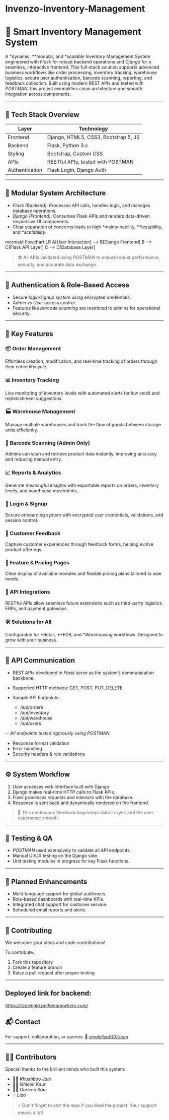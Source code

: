 # Invenzo-Inventory-Management
# 🧠 Smart Inventory Management System

A *dynamic, **modular, and **scalable* Inventory Management System engineered with *Flask* for robust backend operations and *Django* for a seamless, interactive frontend. This full-stack solution supports advanced business workflows like order processing, inventory tracking, warehouse logistics, secure user authentication, barcode scanning, reporting, and feedback collection. Built using modern REST APIs and tested with *POSTMAN*, this project exemplifies clean architecture and smooth integration across components.

---

## 🚀 Tech Stack Overview

| Layer          | Technology                           |
| -------------- | ------------------------------------ |
| Frontend       | Django, HTML5, CSS3, Bootstrap 5, JS |
| Backend        | Flask, Python 3.x                    |
| Styling        | Bootstrap, Custom CSS                |
| APIs           | RESTful APIs, tested with POSTMAN    |
| Authentication | Flask Login, Django Auth             |

---

## 🧩 Modular System Architecture

* *Flask (Backend)*: Processes API calls, handles logic, and manages database operations.
* *Django (Frontend)*: Consumes Flask APIs and renders data-driven, responsive UI components.
* Clear separation of concerns leads to high *maintainability, **testability, and **scalability*.

mermaid
flowchart LR
    A[User Interaction] --> B[Django Frontend]
    B --> C[Flask API Layer]
    C --> D[Database Layer]


> 🛠 All APIs validated using *POSTMAN* to ensure robust performance, security, and accurate data exchange.

---

## 🔐 Authentication & Role-Based Access

* Secure *login/signup system* using encrypted credentials.
* *Admin vs User* access control.
* Features like *barcode scanning* are restricted to admins for operational security.

---

## 🔑 Key Features

### 📦 Order Management

Effortless creation, modification, and real-time tracking of orders through their entire lifecycle.

### 📊 Inventory Tracking

Live monitoring of inventory levels with automated alerts for low stock and replenishment suggestions.

### 🏭 Warehouse Management

Manage multiple warehouses and track the flow of goods between storage units efficiently.

### 🧾 Barcode Scanning (Admin Only)

Admins can scan and retrieve product data instantly, improving accuracy and reducing manual entry.

### 📈 Reports & Analytics

Generate meaningful insights with exportable reports on orders, inventory levels, and warehouse movements.

### 🔐 Login & Signup

Secure onboarding system with encrypted user credentials, validations, and session control.

### 💬 Customer Feedback

Capture customer experiences through feedback forms, helping evolve product offerings.

### 💸 Feature & Pricing Pages

Clear display of available modules and flexible pricing plans tailored to user needs.

### 🔌 API Integrations

RESTful APIs allow seamless future extensions such as third-party logistics, ERPs, and payment gateways.

### 🛠 Solutions for All

Configurable for *Retail, **B2B, and **Warehousing* workflows. Designed to grow with your business.

---

## 🔗 API Communication

* REST APIs developed in *Flask* serve as the system’s communication backbone.
* Supported HTTP methods: GET, POST, PUT, DELETE
* Sample API Endpoints:

  * /api/orders
  * /api/inventory
  * /api/warehouse
  * /api/users

✅ *All endpoints tested rigorously using POSTMAN*:

* Response format validation
* Error handling
* Security headers & role validations

---

## ⚙ System Workflow

1. User accesses web interface built with Django.
2. Django makes real-time HTTP calls to Flask APIs.
3. Flask processes requests and interacts with the database.
4. Response is sent back and dynamically rendered on the frontend.

> 🔁 This continuous feedback loop keeps data in sync and the user experience smooth.

---

## 🧪 Testing & QA

* *POSTMAN* used extensively to validate all API endpoints.
* Manual UI/UX testing on the Django side.
* Unit testing modules in progress for key Flask functions.

---

## 🌱 Planned Enhancements

* Multi-language support for global audiences.
* Role-based dashboards with real-time KPIs.
* Integrated chat support for customer service.
* Scheduled email reports and alerts.

---

## 🤝 Contributing

We welcome your ideas and code contributions!

To contribute:

1. Fork this repository
2. Create a feature branch
3. Raise a pull request after proper testing

---
## Deployed link for backend:
*https://lizasingla.pythonanywhere.com/*

## 📬 Contact

For support, collaboration, or queries:
📧 *[singlaliza0107.com](mailto:singlaliza0107@gmail.com)*

---

## 👨‍💼 Contributors

Special thanks to the brilliant minds who built this system:

* 🧑‍💻 *Khushboo Jain*
* 👩‍💻 *Ishleen Kaur*
* 👩‍💼 *Gurleen Kaur*
* 💡 *Liza*

> ⭐ Don’t forget to *star* the repo if you liked the project. Your support means a lot!
